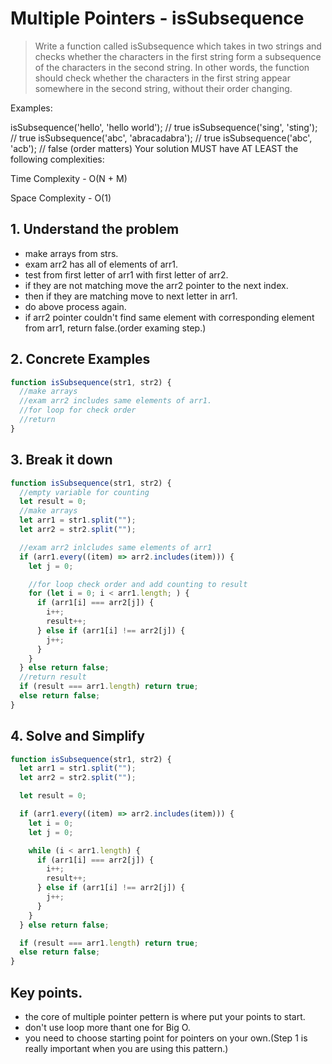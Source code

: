 # Multiple Pointers - isSubsequence

> Write a function called isSubsequence which takes in two strings and checks whether the characters in the first string form a subsequence of the characters in the second string. In other words, the function should check whether the characters in the first string appear somewhere in the second string, without their order changing.

Examples:

isSubsequence('hello', 'hello world'); // true
isSubsequence('sing', 'sting'); // true
isSubsequence('abc', 'abracadabra'); // true
isSubsequence('abc', 'acb'); // false (order matters)
Your solution MUST have AT LEAST the following complexities:

Time Complexity - O(N + M)

Space Complexity - O(1)

## 1. Understand the problem

- make arrays from strs.
- exam arr2 has all of elements of arr1.
- test from first letter of arr1 with first letter of arr2.
- if they are not matching move the arr2 pointer to the next index.
- then if they are matching move to next letter in arr1.
- do above process again.
- if arr2 pointer couldn't find same element with corresponding element from arr1, return false.(order examing step.)

## 2. Concrete Examples

```javascript
function isSubsequence(str1, str2) {
  //make arrays
  //exam arr2 includes same elements of arr1.
  //for loop for check order
  //return
}
```

## 3. Break it down

```javascript
function isSubsequence(str1, str2) {
  //empty variable for counting
  let result = 0;
  //make arrays
  let arr1 = str1.split("");
  let arr2 = str2.split("");

  //exam arr2 inlcludes same elements of arr1
  if (arr1.every((item) => arr2.includes(item))) {
    let j = 0;

    //for loop check order and add counting to result
    for (let i = 0; i < arr1.length; ) {
      if (arr1[i] === arr2[j]) {
        i++;
        result++;
      } else if (arr1[i] !== arr2[j]) {
        j++;
      }
    }
  } else return false;
  //return result
  if (result === arr1.length) return true;
  else return false;
}
```

## 4. Solve and Simplify

```javascript
function isSubsequence(str1, str2) {
  let arr1 = str1.split("");
  let arr2 = str2.split("");

  let result = 0;

  if (arr1.every((item) => arr2.includes(item))) {
    let i = 0;
    let j = 0;

    while (i < arr1.length) {
      if (arr1[i] === arr2[j]) {
        i++;
        result++;
      } else if (arr1[i] !== arr2[j]) {
        j++;
      }
    }
  } else return false;

  if (result === arr1.length) return true;
  else return false;
}
```

## Key points.

- the core of multiple pointer pettern is where put your points to start.
- don't use loop more thant one for Big O.
- you need to choose starting point for pointers on your own.(Step 1 is really important when you are using this pattern.)
